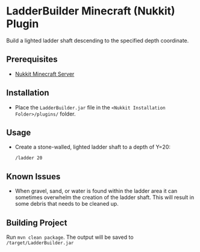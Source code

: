 # LadderBuilder Minecraft (Nukkit) Plugin

Build a lighted ladder shaft descending to the specified depth coordinate.

## Prerequisites
- [Nukkit Minecraft Server](https://github.com/PetteriM1/NukkitPetteriM1Edition/releases)

## Installation 
- Place the `LadderBuilder.jar` file in the `<Nukkit Installation Folder>/plugins/` folder.

## Usage

- Create a stone-walled, lighted ladder shaft to a depth of Y=20:

  `/ladder 20`

## Known Issues

- When gravel, sand, or water is found within the ladder area it can sometimes overwhelm the creation of the ladder shaft.   This will result in some debris that needs to be cleaned up. 

## Building Project

Run `mvn clean package`.   The output will be saved to `/target/LadderBuilder.jar`